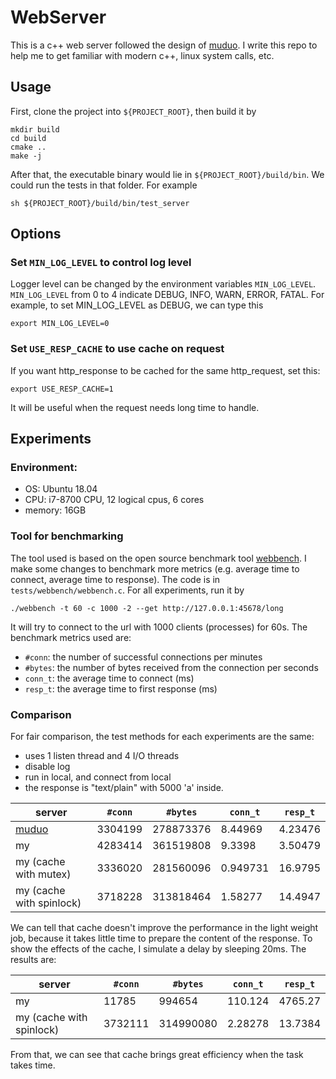 # WebServer

This is a c++ web server followed the design of 
[muduo](http://github.com/chenshuo/muduo). 
I write this repo to help me to get familiar with modern c++, 
linux system calls, etc.

## Usage

First, clone the project into `${PROJECT_ROOT}`, then build it by

```shell script
mkdir build
cd build
cmake ..
make -j
```
After that, the executable binary would lie in `${PROJECT_ROOT}/build/bin`. 
We could run the tests in that folder. For example 

```shell script
sh ${PROJECT_ROOT}/build/bin/test_server
``` 

## Options

### Set `MIN_LOG_LEVEL` to control log level
Logger level can be changed by the environment variables `MIN_LOG_LEVEL`.
`MIN_LOG_LEVEL` from 0 to 4 indicate DEBUG, INFO, WARN, ERROR, FATAL. 
For example, to set MIN_LOG_LEVEL as DEBUG, we can type this
```shell script
export MIN_LOG_LEVEL=0
```

### Set `USE_RESP_CACHE` to use cache on request
If you want http_response to be cached for the same http_request, set this:
```shell script
export USE_RESP_CACHE=1
```
It will be useful when the request needs long time to handle.

## Experiments

### Environment:
- OS: Ubuntu 18.04
- CPU: i7-8700 CPU, 12 logical cpus, 6 cores
- memory: 16GB

### Tool for benchmarking 
The tool used is based on the open source benchmark tool [webbench](http://home.tiscali.cz/~cz210552/webbench.html).
I make some changes to benchmark more metrics (e.g. average time to connect, average time to response). 
The code is in `tests/webbench/webbench.c`. For all experiments, run it by 
```shell script
./webbench -t 60 -c 1000 -2 --get http://127.0.0.1:45678/long
```
It will try to connect to the url with 1000 clients (processes) for 60s.
The benchmark metrics used are:
- `#conn`: the number of successful connections per minutes
- `#bytes`: the number of bytes received from the connection per seconds
- `conn_t`: the average time to connect (ms)
- `resp_t`: the average time to first response (ms)

### Comparison

For fair comparison, the test methods for each experiments are the same: 
- uses 1 listen thread and 4 I/O threads
- disable log
- run in local, and connect from local
- the response is "text/plain" with 5000 'a' inside. 

server | `#conn` | `#bytes` | `conn_t` | `resp_t` |
--- | --- | --- | --- | --- |
[muduo](http://github.com/chenshuo/muduo) | 3304199 | 278873376 | 8.44969 | 4.23476 |
my | 4283414 | 361519808 | 9.3398 | 3.50479 |
my (cache with mutex) | 3336020 | 281560096 | 0.949731 | 16.9795 |
my (cache with spinlock) | 3718228 | 313818464 | 1.58277 | 14.4947 |

We can tell that cache doesn't improve the performance in the light weight job, 
because it takes little time to prepare the content of the response. To show the
effects of the cache, I simulate a delay by sleeping 20ms. The results are:

server | `#conn` | `#bytes` | `conn_t` | `resp_t` |
--- | --- | --- | --- | --- |
my | 11785 | 994654 | 110.124 | 4765.27 |
my (cache with spinlock) | 3732111 | 314990080 | 2.28278 | 13.7384 |

From that, we can see that cache brings great efficiency when the task takes time.